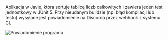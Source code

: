 Aplikacja w Javie, która sortuje tablicę liczb całkowitych i zawiera jeden test jednostkowy w JUnit 5. Przy nieudanym buildzie (np. błąd kompilacji lub testu) wysyłane jest powiadomienie na Discorda przez webhook z systemu CI.

![Powiadomienie programu]()
